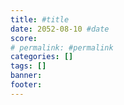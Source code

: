 ```yaml
---
title: #title
date: 2052-08-10 #date
score: 
# permalink: #permalink
categories: []
tags: []
banner: 
footer: 
---
```


